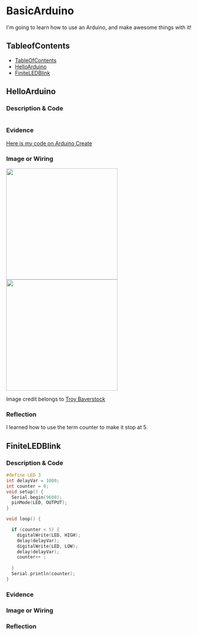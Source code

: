 # BasicArduino
I'm going to learn how to use an Arduino, and make awesome things with it!


## TableofContents
* [TableOfContents](#TableOfContents)
* [HelloArduino](#HelloArduino)
* [FiniteLEDBlink](#FiniteLEDBlink)

## HelloArduino

### Description & Code

```C++

```

### Evidence
[Here is my code on Arduino Create](https://create.arduino.cc/editor/helmstk1/9a3831dd-4b86-42f2-be49-c28b84874092/preview)

### Image or Wiring
<img src="http://troybaverstock.com/wp-content/uploads/2019/04/arduino-servo-button-red-green-RGB-LED-wiring-diagram.png" width="300px" /> 
<img src="https://github.com/Helmstk1/BasicArduino/blob/main/images/LED%20Blink.PNG?raw=true" width="300px" /> 

Image credit belongs to [Troy Baverstock](https://troybaverstock.com/learn/fritzing-circuit-diagrams/)

### Reflection
I learned how to use the term counter to make it stop at 5.

## FiniteLEDBlink

### Description & Code

```C++
#define LED 3
int delayVar = 1000;
int counter = 0;
void setup() {
  Serial.begin(9600);
  pinMode(LED, OUTPUT);
}

void loop() {

  if (counter < 5) {
    digitalWrite(LED, HIGH);
    delay(delayVar);
    digitalWrite(LED, LOW);
    delay(delayVar);
    counter++ ;
  
  }
  Serial.println(counter);
}
```

### Evidence

### Image or Wiring

### Reflection
